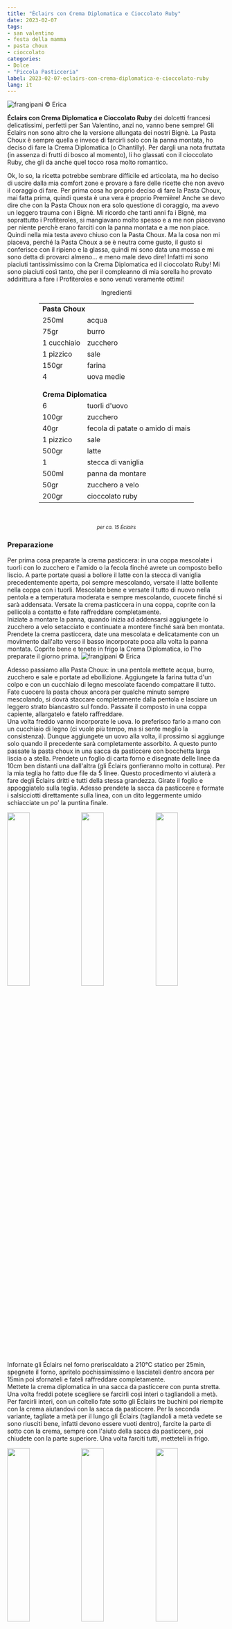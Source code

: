 ```yaml
---
title: "Éclairs con Crema Diplomatica e Cioccolato Ruby"
date: 2023-02-07
tags:
- san valentino
- festa della mamma
- pasta choux
- cioccolato
categories:
- Dolce
- "Piccola Pasticceria"
label: 2023-02-07-eclairs-con-crema-diplomatica-e-cioccolato-ruby
lang: it 
---
```

![](header.jpeg "frangipani © Erica")

**Éclairs con Crema Diplomatica e Cioccolato Ruby** dei dolcetti francesi delicatissimi, perfetti per San Valentino, anzi no, vanno bene sempre! Gli Éclairs non sono altro che la versione allungata dei nostri Bignè. La Pasta Choux è sempre quella e invece di farcirli solo con la panna montata, ho deciso di fare la Crema Diplomatica (o Chantilly). Per dargli una nota fruttata (in assenza di frutti di bosco al momento), li ho glassati con il cioccolato Ruby, che gli da anche quel tocco rosa molto romantico.

Ok, lo so, la ricetta potrebbe sembrare difficile ed articolata, ma ho deciso di uscire dalla mia comfort zone e provare a fare delle ricette che non avevo il coraggio di fare. Per prima cosa ho proprio deciso di fare la Pasta Choux, mai fatta prima, quindi questa è una vera è proprio Première! Anche se devo dire che con la Pasta Choux non era solo questione di coraggio, ma avevo un leggero trauma con i Bignè. Mi ricordo che tanti anni fa i Bignè, ma soprattutto i Profiteroles, si mangiavano molto spesso e a me non piacevano per niente perchè erano farciti con la panna montata e a me non piace. Quindi nella mia testa avevo chiuso con la Pasta Choux. Ma la cosa non mi piaceva, perché la Pasta Choux a se è neutra come gusto, il gusto si conferisce con il ripieno e la glassa, quindi mi sono data una mossa e mi sono detta di provarci almeno... e meno male devo dire! Infatti mi sono piaciuti tantissimissimo con la Crema Diplomatica ed il cioccolato Ruby! Mi sono piaciuti così tanto, che per il compleanno di mia sorella ho provato addirittura a fare i Profiteroles e sono venuti veramente ottimi!

<div id="wrapper" style="text-align: center">
  <div id="yourdiv" style="display: inline-block;">
    <div class="ingredients" itemscope itemtype="http://schema.org/Recipe">
      <span itemprop="name" style="display:none;">Éclairs con Crema Diplomatica e Cioccolato Ruby</span>
      <span itemprop="recipeCategory" style="display:none;">Dolce</span>
      <img itemprop="image" style="display:none;" class="ignore-gallery-item" src="header.jpeg"/>
      <span itemprop="author" style="display:none;">Erica Raiano</span>
      <span itemprop="description" style="display:none;">Éclairs con Crema Diplomatica e Cioccolato Ruby dei dolcetti francesi delicatissimi, perfetti per San Valentino, anzi no, vanno bene sempre!</span>
      <div class="ingredients-title">Ingredienti</div>
      <table>
        <tbody>
          <tr>
            <td colspan="2"><b>Pasta Choux</b></td>
          </tr>
          <tr itemprop="recipeIngredient">
            <td>250ml</td>
            <td>acqua</td>
          </tr>
          <tr itemprop="recipeIngredient">
            <td>75gr</td>
            <td>burro</td>
          </tr>
          <tr itemprop="recipeIngredient">
            <td>1 cucchiaio</td>
            <td>zucchero</td>
          </tr>
          <tr itemprop="recipeIngredient">
            <td>1 pizzico</td>
            <td>sale</td>
          </tr>
          <tr itemprop="recipeIngredient">
            <td>150gr</td>
            <td>farina</td>
          </tr>
          <tr itemprop="recipeIngredient">
            <td>4</td>
            <td>uova medie</td>
          </tr>
          <tr style="height: 15px;"></tr>
          <tr>          
            <td colspan="2"><b>Crema Diplomatica</b></td>
          </tr>
          <tr itemprop="recipeIngredient">
            <td>6</td>
            <td>tuorli d'uovo</td>
          </tr>
          <tr itemprop="recipeIngredient">      
            <td>100gr</td>
            <td>zucchero</td>
          </tr>
          <tr itemprop="recipeIngredient">
            <td>40gr</td>
            <td>fecola di patate o amido di mais</td>
          </tr>
          <tr itemprop="recipeIngredient">
            <td>1 pizzico</td>
            <td>sale</td>
          </tr>
          <tr itemprop="recipeIngredient">
            <td>500gr</td>
            <td>latte</td>
          </tr>
          <tr itemprop="recipeIngredient">
            <td>1</td>
            <td>stecca di vaniglia</td>
          </tr>
          <tr itemprop="recipeIngredient">
            <td>500ml</td>
            <td>panna da montare</td>
          </tr>
          <tr itemprop="recipeIngredient">
            <td>50gr</td>
            <td>zucchero a velo</td>
          </tr>
          <tr itemprop="recipeIngredient">
            <td>200gr</td>
            <td>cioccolato ruby</td>
          </tr>
        </tbody>
      </table>
      <br></br>
      <i class="pull-right" style="font-size: 80%;">per ca. 15 Éclairs</i>
    </div>
  </div>
</div>


<h3>
  <font color="grey">
    <i class="fa-solid fa-gears"></i>
  </font> Preparazione
</h3>

Per prima cosa preparate la crema pasticcera: in una coppa mescolate i tuorli con lo zucchero e l'amido o la fecola finché avrete un composto bello liscio. A parte portate quasi a bollore il latte con la stecca di vaniglia precedentemente aperta, poi sempre mescolando, versate il latte bollente nella coppa con i tuorli. Mescolate bene e versate il tutto di nuovo nella pentola e a temperatura moderata e sempre mescolando, cuocete finché si sarà addensata. Versate la crema pasticcera in una coppa, coprite con la pellicola a contatto e fate raffreddare completamente.
<br />
Iniziate a montare la panna, quando inizia ad addensarsi aggiungete lo zucchero a velo setacciato e continuate a montere finché sarà ben montata. Prendete la crema pasticcera, date una mescolata e delicatamente con un movimento dall'alto verso il basso incorporate poca alla volta la panna montata. Coprite bene e tenete in frigo la Crema Diplomatica, io l'ho preparate il giorno prima.
![](chantilly.jpeg "frangipani © Erica")

Adesso passiamo alla Pasta Choux: in una pentola mettete acqua, burro, zucchero e sale e portate ad ebollizione. Aggiungete la farina tutta d'un colpo e con un cucchiaio di legno mescolate facendo compattare il tutto. Fate cuocere la pasta choux ancora per qualche minuto sempre mescolando, si dovrà staccare completamente dalla pentola e lasciare un leggero strato biancastro sul fondo. Passate il composto in una coppa capiente, allargatelo e fatelo raffreddare.
<br />
Una volta freddo vanno incorporate le uova. Io preferisco farlo a mano con un cucchiaio di legno (ci vuole più tempo, ma si sente meglio la consistenza). Dunque aggiungete un uovo alla volta, il prossimo si aggiunge solo quando il precedente sarà completamente assorbito. A questo punto passate la pasta choux in una sacca da pasticcere con bocchetta larga liscia o a stella. Prendete un foglio di carta forno e disegnate delle linee da 10cm ben distanti una dall'altra (gli Éclairs gonfieranno molto in cottura). Per la mia teglia ho fatto due file da 5 linee. Questo procedimento vi aiuterà a fare degli Éclairs dritti e tutti della stessa grandezza. Girate il foglio e appoggiatelo sulla teglia. Adesso prendete la sacca da pasticcere e formate i salsicciotti direttamente sulla linea, con un dito leggermente umido schiacciate un po' la puntina finale.
<p>
  <div style="width: 100%; margin-bottom: 0">
    <img style="float: left; width: 32%; margin-right: 1%;" src="choux.jpeg" alt="" title="frangipani © Erica" />
    <img style="float: left; width: 32%; margin-right: 1%; margin-left: 1%;" src="choux2.jpeg" alt="" title="frangipani © Erica" />
    <img style="float: left; width: 32%; margin-left: 1%;" src="teglia.jpeg" alt="" title="frangipani © Erica" />
    <div style="clear: both"></div>
  </div>
</p>

Infornate gli Éclairs nel forno preriscaldato a 210°C statico per 25min, spegnete il forno, apritelo pochissimissimo e lasciateli dentro ancora per 15min poi sfornateli e fateli raffreddare completamente.
<br />
Mettete la crema diplomatica in una sacca da pasticcere con punta stretta. Una volta freddi potete scegliere se farcirli così interi o tagliandoli a metà. Per farcirli interi, con un coltello fate sotto gli Éclairs tre buchini poi riempite con la crema aiutandovi con la sacca da pasticcere. Per la seconda variante, tagliate a metà per il lungo gli Éclairs (tagliandoli a metà vedete se sono riusciti bene, infatti devono essere vuoti dentro), farcite la parte di sotto con la crema, sempre con l'aiuto della sacca da pasticcere, poi chiudete con la parte superiore. Una volta farciti tutti, metteteli in frigo.
<p>
  <div style="width: 100%; margin-bottom: 0">
    <img style="float: left; width: 32%; margin-right: 1%;" src="eclairs.jpeg" alt="" title="frangipani © Erica" />
    <img style="float: left; width: 32%; margin-right: 1%; margin-left: 1%;" src="tagliati.jpeg" alt="" title="frangipani © Erica" />
    <img style="float: left; width: 32%; margin-left: 1%;" src="farciti.jpeg" alt="" title="frangipani © Erica" />
    <div style="clear: both"></div>
  </div>
</p>

Così sono già ottimi, magari con una bella spolverata di zucchero a velo ma vi consiglio di glassarli con del cioccolato Ruby per dargli un tocco fruttato. Dunque fate sciogliere a Bagnomaria il cioccolato Ruby poi immergete la parte superiore degli Éclairs nel cioccolato, fatelo asciugare prima di servirli.
<p>
  <div style="width: 100%; margin-bottom: 0">
    <img style="float: left; width: 49%; margin-right: 1%" src="risultato1.jpeg" alt="" title="frangipani © Erica" />
    <img style="float: left; width: 49%; margin-left: 1%" src="risultato2.jpeg" alt="" title="frangipani © Erica" />
    <div style="clear: both"></div>
  </div>
</p>

<p>
  <div style="width: 100%; margin-bottom: 0">
    <img style="float: left; width: 49%; margin-right: 1%" src="risultato3.jpeg" alt="" title="frangipani © Erica" />
    <img style="float: left; width: 49%; margin-left: 1%" src="risultato4.jpeg" alt="" title="frangipani © Erica" />
    <div style="clear: both"></div>
  </div>
</p>

<p>
  <div style="width: 100%; margin-bottom: 0">
    <img style="float: left; width: 49%; margin-right: 1%" src="risultato5.jpeg" alt="" title="frangipani © Erica" />
    <img style="float: left; width: 49%; margin-left: 1%" src="risultato6.jpeg" alt="" title="frangipani © Erica" />
    <div style="clear: both"></div>
  </div>
</p>

<p>
  <div style="width: 100%; margin-bottom: 0">
    <img style="float: left; width: 49%; margin-right: 1%" src="risultato7.jpeg" alt="" title="frangipani © Erica" />
    <img style="float: left; width: 49%; margin-left: 1%" src="risultato8.jpeg" alt="" title="frangipani © Erica" />
    <div style="clear: both"></div>
  </div>
</p>

<p>
  <div style="width: 100%; margin-bottom: 0">
    <img style="float: left; width: 49%; margin-right: 1%" src="risultato9.jpeg" alt="" title="frangipani © Erica" />
    <img style="float: left; width: 49%; margin-left: 1%" src="risultato10.jpeg" alt="" title="frangipani © Erica" />
    <div style="clear: both"></div>
  </div>
</p>

![](risultato11.jpeg "frangipani © Erica")

<h4>Buon appetito
  <font color="red">
    <i class="fa-regular fa-face-smile"></i>
  </font>
</h4>